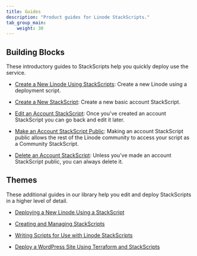 ```yaml
---
title: Guides
description: "Product guides for Linode StackScripts."
tab_group_main:
    weight: 30
---
```


## Building Blocks

These introductory guides to StackScripts help you quickly deploy use the service.

- [Create a New Linode Using StackScripts](/docs/products/tools/stackscripts/guides/stackscripts-create-linode): Create a new Linode using a deployment script.

- [Create a New StackScript](/docs/products/tools/stackscripts/guides/stackscripts-create-stackscript): Create a new basic account StackScript.

- [Edit an Account StackScript](/docs/products/tools/stackscripts/guides/stackscripts-edit-stackscript): Once you've created an account StackScript you can go back and edit it later.

- [Make an Account StackScript Public](/docs/products/tools/stackscripts/guides/stackscripts-create-public-stackscript): Making an account StackScript public allows the rest of the Linode community to access your script as a Community StackScript.

- [Delete an Account StackScript](/docs/products/tools/stackscripts/guides/stackscripts-delete-stackscript): Unless you've made an account StackScript public, you can always delete it.

## Themes

These additional guides in our library help you edit and deploy StackScripts in a higher level of detail.

- [Deploying a New Linode Using a StackScript](/docs/platform/stackscripts/how-to-deploy-a-new-linode-using-a-stackscript/)

- [Creating and Managing StackScripts](/docs/platform/stackscripts/creating-and-managing-stackscripts-a-tutorial/)

- [Writing Scripts for Use with Linode StackScripts](/docs/platform/stackscripts/writing-scripts-for-use-with-linode-stackscripts-a-tutorial/)

- [Deploy a WordPress Site Using Terraform and StackScripts](/docs/applications/configuration-management/terraform/deploy-a-wordpress-site-using-terraform-and-linode-stackscripts/)
